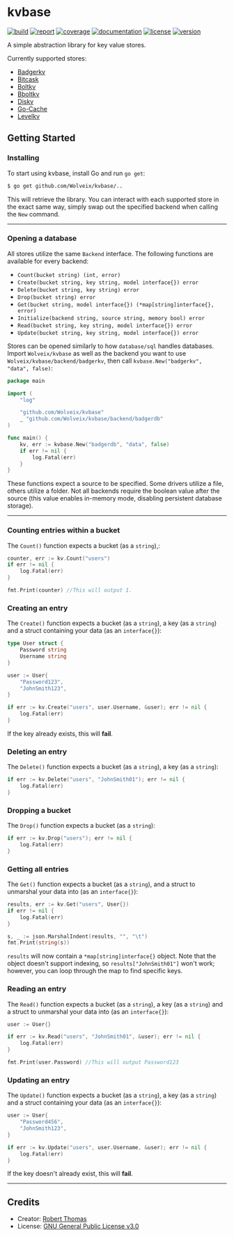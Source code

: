 # kvbase
[![build](https://img.shields.io/github/workflow/status/Wolveix/kvbase/Build?label=build)](https://github.com/Wolveix/kvbase/workflows/Go) [![report](https://goreportcard.com/badge/github.com/Wolveix/kvbase)](https://goreportcard.com/report/github.com/Wolveix/kvbase) [![coverage](https://img.shields.io/codecov/c/github/Wolveix/kvbase)](https://codecov.io/gh/Wolveix/kvbase) [![documentation](https://godoc.org/github.com/Wolveix/kvbase?status.svg)](https://pkg.go.dev/github.com/Wolveix/kvbase) [![license](https://img.shields.io/github/license/Wolveix/kvbase)](https://github.com/Wolveix/kvbase/blob/master/LICENSE) [![version](https://img.shields.io/github/v/tag/Wolveix/kvbase?label=version)](https://github.com/Wolveix/kvbase/releases/latest)

A simple abstraction library for key value stores.

Currently supported stores:
- [Badgerkv](https://github.com/dgraph-io/badger)
- [Bitcask](https://github.com/prologic/bitcask)
- [Boltkv](https://github.com/boltkv/bolt)
- [Bboltkv](https://github.com/etcd-io/bbolt)
- [Diskv](https://github.com/peterbourgon/diskv)
- [Go-Cache](https://github.com/patrickmn/go-cache)
- [Levelkv](https://github.com/syndtr/golevelkv)

## Getting Started

### Installing

To start using kvbase, install Go and run `go get`:

```sh
$ go get github.com/Wolveix/kvbase/..
```

This will retrieve the library. You can interact with each supported store in the exact same way, simply swap out the specified backend when calling the `New` command.

<hr>

### Opening a database

All stores utilize the same `Backend` interface. The following functions are available for every backend:

- `Count(bucket string) (int, error)`
- `Create(bucket string, key string, model interface{}) error`
- `Delete(bucket string, key string) error`
- `Drop(bucket string) error`
- `Get(bucket string, model interface{}) (*map[string]interface{}, error)`
- `Initialize(backend string, source string, memory bool) error`
- `Read(bucket string, key string, model interface{}) error`
- `Update(bucket string, key string, model interface{}) error`

Stores can be opened similarly to how `database/sql` handles databases. Import `Wolveix/kvbase` as well as the backend you want to use `Wolveix/kvbase/backend/badgerkv`, then call `kvbase.New("badgerkv", "data", false)`:

```go
package main

import (
	"log"

	"github.com/Wolveix/kvbase"
	_ "github.com/Wolveix/kvbase/backend/badgerdb"
)

func main() {
    kv, err := kvbase.New("badgerdb", "data", false)
    if err != nil {
        log.Fatal(err)
    }
}
```

These functions expect a source to be specified. Some drivers utilize a file, others utilize a folder. Not all backends require the boolean value after the source (this value enables in-memory mode, disabling persistent database storage).

<hr>

### Counting entries within a bucket

The `Count()` function expects a bucket (as a `string`),:

```go
counter, err := kv.Count("users")
if err != nil {
    log.Fatal(err)
}

fmt.Print(counter) //This will output 1.
```

### Creating an entry

The `Create()` function expects a bucket (as a `string`), a key (as a `string`) and a struct containing your data (as an `interface{}`):

```go
type User struct {
	Password string
	Username string
}

user := User{
    "Password123",
    "JohnSmith123",
}

if err := kv.Create("users", user.Username, &user); err != nil {
    log.Fatal(err)
}
```
If the key already exists, this will **fail**.

### Deleting an entry

The `Delete()` function expects a bucket (as a `string`), a key (as a `string`):

```go
if err := kv.Delete("users", "JohnSmith01"); err != nil {
    log.Fatal(err)
}
```

### Dropping a bucket

The `Drop()` function expects a bucket (as a `string`):

```go
if err := kv.Drop("users"); err != nil {
    log.Fatal(err)
}
```

### Getting all entries

The `Get()` function expects a bucket (as a `string`), and a struct to unmarshal your data into (as an `interface{}`):

```go
results, err := kv.Get("users", User{})
if err != nil {
    log.Fatal(err)
}

s, _ := json.MarshalIndent(results, "", "\t")
fmt.Print(string(s))
```

`results` will now contain a `*map[string]interface{}` object. Note that the object doesn't support indexing, so `results["JohnSmith01"]` won't work; however, you can loop through the map to find specific keys.

### Reading an entry

The `Read()` function expects a bucket (as a `string`), a key (as a `string`) and a struct to unmarshal your data into (as an `interface{}`):

```go
user := User{}

if err := kv.Read("users", "JohnSmith01", &user); err != nil {
    log.Fatal(err)
}

fmt.Print(user.Password) //This will output Password123
```

### Updating an entry

The `Update()` function expects a bucket (as a `string`), a key (as a `string`) and a struct containing your data (as an `interface{}`):

```go
user := User{
    "Password456",
    "JohnSmith123",
}

if err := kv.Update("users", user.Username, &user); err != nil {
    log.Fatal(err)
}
```
If the key doesn't already exist, this will **fail**.

<hr>

## Credits
- Creator: [Robert Thomas](https://github.com/Wolveix)
- License: [GNU General Public License v3.0](https://github.com/Wolveix/kvbase/blob/master/LICENSE)
